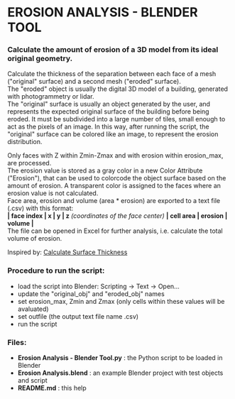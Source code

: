 # EROSION ANALYSIS - BLENDER TOOL
### Calculate the amount of erosion of a 3D model from its ideal original geometry.

Calculate the thickness of the separation between each face of a mesh ("original" surface) and a second mesh ("eroded" surface).  
The "eroded" object is usually the digital 3D model of a building, generated with photogrammetry or lidar.  
The "original" surface is usually an object generated by the user, and represents the expected original surface of the building before being eroded. It must be subdivided into a large number of tiles, small enough to act as the pixels of an image. In this way, after running the script, the "original" surface can be colored like an image, to represent the erosion distribution.

Only faces with Z within Zmin-Zmax and with erosion within erosion_max, are processed.  
The erosion value is stored as a gray color in a new Color Attribute ("Erosion"), that can be used to colorcode the object surface based on the amount of erosion. A transparent color is assigned to the faces where an erosion value is not calculated.  
Face area, erosion and volume (area * erosion) are exported to a text file (.csv) with this format:  
**| face index | x | y | z** *(coordinates of the face center)* **| cell area | erosion | volume |**  
The file can be opened in Excel for further analysis, i.e. calculate the total volume of erosion.  

Inspired by: [Calculate Surface Thickness](https://blender.stackexchange.com/questions/91626/calculate-surfaces-thickness)

### Procedure to run the script:
- load the script into Blender: Scripting -> Text -> Open...
- update the "original_obj" and "eroded_obj" names
- set erosion_max, Zmin and Zmax (only cells within these values will be avaluated)
- set outfile (the output text file name .csv)
- run the script

### Files:
- **Erosion Analysis - Blender Tool.py** : the Python script to be loaded in Blender
- **Erosion Analysis.blend** : an example Blender project with test objects and script
- **README.md** : this help
